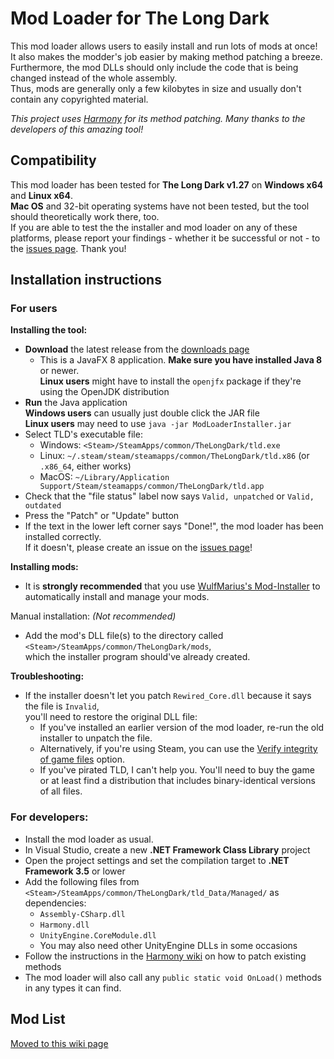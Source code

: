 # Mod Loader for The Long Dark

This mod loader allows users to easily install and run lots of mods at once!  
It also makes the modder's job easier by making method patching a breeze.  
Furthermore, the mod DLLs should only include the code that is being changed instead of the whole assembly.  
Thus, mods are generally only a few kilobytes in size and usually don't contain any copyrighted material.

*This project uses [Harmony](https://github.com/pardeike/Harmony) for its method patching.
Many thanks to the developers of this amazing tool!*

## Compatibility

This mod loader has been tested for **The Long Dark v1.27** on **Windows x64** and **Linux x64**.  
**Mac OS** and 32-bit operating systems have not been tested, but the tool should theoretically work there, too.  
If you are able to test the the installer and mod loader on any of these platforms,
please report your findings - whether it be successful or not - to the
[issues page](https://github.com/zeobviouslyfakeacc/ModLoaderInstaller/issues). Thank you!

## Installation instructions

### For users

**Installing the tool:**

- **Download** the latest release from the [downloads page](https://github.com/zeobviouslyfakeacc/ModLoaderInstaller/releases)
  - This is a JavaFX 8 application. **Make sure you have installed Java 8** or newer.  
    **Linux users** might have to install the `openjfx` package if they're using the OpenJDK distribution
- **Run** the Java application  
  **Windows users** can usually just double click the JAR file  
  **Linux users** may need to use `java -jar ModLoaderInstaller.jar`
- Select TLD's executable file:
  - Windows: `<Steam>/SteamApps/common/TheLongDark/tld.exe`
  - Linux: `~/.steam/steam/steamapps/common/TheLongDark/tld.x86` (or `.x86_64`, either works)
  - MacOS: `~/Library/Application Support/Steam/steamapps/common/TheLongDark/tld.app`
- Check that the "file status" label now says `Valid, unpatched` or `Valid, outdated`
- Press the "Patch" or "Update" button
- If the text in the lower left corner says "Done!", the mod loader has been installed correctly.  
  If it doesn't, please create an issue on the [issues page](https://github.com/zeobviouslyfakeacc/ModLoaderInstaller/issues)!

**Installing mods:**

- It is **strongly recommended** that you use [WulfMarius's Mod-Installer](https://github.com/WulfMarius/Mod-Installer/releases) to automatically install and manage your mods.

Manual installation: *(Not recommended)*
- Add the mod's DLL file(s) to the directory called  
  `<Steam>/SteamApps/common/TheLongDark/mods`,  
  which the installer program should've already created.

**Troubleshooting:**

- If the installer doesn't let you patch `Rewired_Core.dll` because it says the file is `Invalid`,  
  you'll need to restore the original DLL file:
  - If you've installed an earlier version of the mod loader, re-run the old installer to unpatch the file.
  - Alternatively, if you're using Steam, you can use the [Verify integrity of game files](https://support.steampowered.com/kb_article.php?ref=2037-QEUH-3335) option.
  - If you've pirated TLD, I can't help you. You'll need to buy the game or at least find a distribution that includes binary-identical versions of all files.

### For developers:

- Install the mod loader as usual.
- In Visual Studio, create a new **.NET Framework Class Library** project
- Open the project settings and set the compilation target to **.NET Framework 3.5** or lower
- Add the following files from `<Steam>/SteamApps/common/TheLongDark/tld_Data/Managed/` as dependencies:
  - `Assembly-CSharp.dll`
  - `Harmony.dll`
  - `UnityEngine.CoreModule.dll`
  - You may also need other UnityEngine DLLs in some occasions
- Follow the instructions in the [Harmony wiki](https://github.com/pardeike/Harmony/wiki) on how to patch existing methods
- The mod loader will also call any `public static void OnLoad()` methods in any types it can find.

## Mod List

[Moved to this wiki page](https://github.com/zeobviouslyfakeacc/ModLoaderInstaller/wiki/Mod-List)
